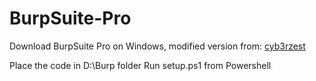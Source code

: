 # BurpSuite-Pro
Download BurpSuite Pro on Windows, modified version from: [cyb3rzest](https://github.com/cyb3rzest/Burp-Suite-Pro)

Place the code in D:\Burp folder
Run setup.ps1 from Powershell
